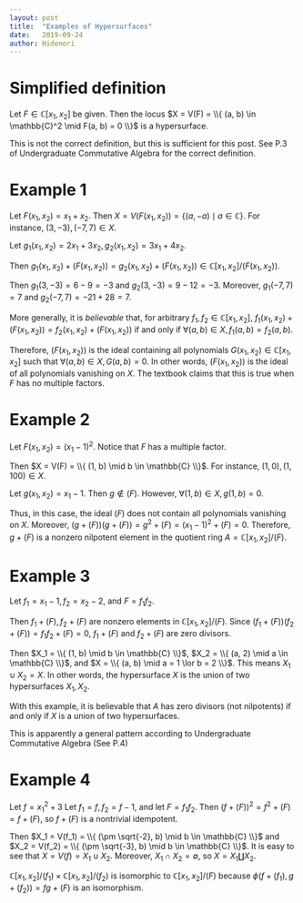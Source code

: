 ```yaml
---
layout: post
title:  "Examples of Hypersurfaces"
date:   2019-09-24
author: Hidenori
---
```


# Simplified definition
Let $F \in \mathbb{C}[x_1, x_2]$ be given.
Then the locus $X = V(F) = \\{ (a, b) \in \mathbb{C}^2 \mid F(a, b) = 0 \\}$ is a hypersurface.

This is not the correct definition, but this is sufficient for this post.
See P.3 of Undergraduate Commutative Algebra for the correct definition.

# Example 1
Let $F(x_1, x_2) = x_1 + x_2$.
Then $X = V(F(x_1, x_2)) = \{ (a, -a) \mid a \in \mathbb{C} \}$.
For instance, $(3, -3), (-7, 7) \in X$.

Let $g_1(x_1, x_2) = 2x_1 + 3x_2, g_2(x_1, x_2)= 3x_1 + 4x_2$.

Then $g_1(x_1, x_2) + (F(x_1, x_2)) = g_2(x_1, x_2) + (F(x_1, x_2)) \in \mathbb{C}[x_1, x_2] / (F(x_1, x_2))$.

Then $g_1(3, -3) = 6 - 9 = -3$ and $g_2(3, -3) = 9 - 12 = -3$.
Moreover, $g_1(-7, 7) = 7$ and $g_2(-7, 7) = -21 + 28 = 7$.

More generally, it is *believable* that, for arbitrary $f_1, f_2 \in \mathbb{C}[x_1, x_2]$, $f_1(x_1, x_2) + (F(x_1, x_2)) = f_2(x_1, x_2) + (F(x_1, x_2))$ if and only if $\forall (a, b) \in X, f_1(a, b) = f_2(a, b)$.

Therefore, $(F(x_1, x_2))$ is the ideal containing all polynomials $G(x_1, x_2) \in \mathbb{C}[x_1, x_2]$ such that $\forall (a, b) \in X, G(a, b) = 0$.
In other words, $(F(x_1, x_2))$ is the ideal of all polynomials vanishing on $X$.
The textbook claims that this is true when $F$ has no multiple factors.

# Example 2
Let $F(x_1, x_2) = (x_1 - 1)^2$.
Notice that $F$ has a multiple factor.

Then $X = V(F) = \\{ (1, b) \mid b \in \mathbb{C} \\}$.
For instance, $(1, 0), (1, 100) \in X$.

Let $g(x_1, x_2) = x_1 - 1$.
Then $g \notin (F)$.
However, $\forall (1, b) \in X, g(1, b) = 0$.

Thus, in this case, the ideal $(F)$ does not contain all polynomials vanishing on $X$.
Moreover, $(g + (F))(g + (F)) = g^2 + (F) = (x_1 - 1)^2 + (F) = 0$.
Therefore, $g + (F)$ is a nonzero nilpotent element in the quotient ring $A = \mathbb{C}[x_1, x_2] / (F)$.

# Example 3
Let $f_1 = x_1 - 1, f_2 = x_2 - 2$, and $F = f_1f_2$.

Then $f_1 + (F), f_2 + (F)$ are nonzero elements in $\mathbb{C}[x_1, x_2] / (F)$.
Since $(f_1 + (F))(f_2 + (F)) = f_1f_2 + (F) = 0$, $f_1 + (F)$ and $f_2 + (F)$ are zero divisors.

Then $X_1 = \\{ (1, b) \mid b \in \mathbb{C} \\}$, $X_2 = \\{ (a, 2) \mid a \in \mathbb{C} \\}$, and $X = \\{ (a, b) \mid a = 1 \lor b = 2 \\}$.
This means $X_1 \cup X_2 = X$.
In other words, the hypersurface $X$ is the union of two hypersurfaces $X_1, X_2$.

With this example, it is believable that $A$ has zero divisors (not nilpotents) if and only if $X$ is a union of two hypersurfaces.

This is apparently a general pattern according to Undergraduate Commutative Algebra (See P.4)

# Example 4
Let $f = x_1^2 + 3$
Let $f_1 = f, f_2 = f - 1$, and let $F = f_1f_2$.
Then $(f + (F))^2 = f^2 + (F) = f + (F)$, so $f + (F)$ is a nontrivial idempotent.

Then $X_1 = V(f_1) = \\{ (\pm \sqrt{-2}, b) \mid b \in \mathbb{C} \\}$ and $X_2 = V(f_2) = \\{ (\pm \sqrt{-3}, b) \mid b \in \mathbb{C} \\}$.
It is easy to see that $X = V(f) = X_1 \cup X_2$.
Moreover, $X_1 \cap X_2 = \emptyset$, so $X = X_1 \coprod X_2$.

$\mathbb{C}[x_1, x_2]/(f_1) \times \mathbb{C}[x_1, x_2]/(f_2)$ is isomorphic to $\mathbb{C}[x_1, x_2]/(F)$ because $\phi(f + (f_1), g + (f_2)) = fg + (F)$ is an isomorphism.


